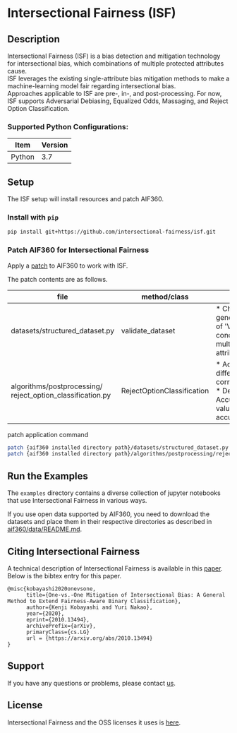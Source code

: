 # Intersectional Fairness (ISF)

## Description
Intersectional Fairness (ISF) is a bias detection and mitigation technology for intersectional bias, which combinations of multiple protected attributes cause.  
ISF leverages the existing single-attribute bias mitigation methods to make a machine-learning model fair regarding intersectional bias.  
Approaches applicable to ISF are pre-, in-, and post-processing. For now, ISF supports Adversarial Debiasing, Equalized Odds, Massaging, and Reject Option Classification.

### Supported Python Configurations:

| Item      | Version |
| ------- | -------------- |
| Python  | 3.7 |


## Setup
The ISF setup will install resources and patch AIF360.

### Install with `pip`
```bash
pip install git+https://github.com/intersectional-fairness/isf.git
```

### Patch AIF360 for Intersectional Fairness  
Apply a [patch](https://github.com/intersectional-fairness/isf/tree/main/patches) to AIF360 to work with ISF.

The patch contents are as follows.

| file    | method/class | fixes |
| ------- | -------------- | -------------- |
| datasets/structured_dataset.py | validate_dataset | * Changed the generating condition of 'Value Error' condition to support multiple protection attributes |
| algorithms/postprocessing/<br/>reject_option_classification.py | RejectOptionClassification | * Added "F1 difference" to corresponding metric<br/>* Defined "Balanced Accuracy" as default value for accuracy_metric_name |

patch application command

```bash
patch {aif360 installed directory path}/datasets/structured_dataset.py structured_dataset.patch
patch {aif360 installed directory path}/algorithms/postprocessing/reject_option_classification.py reject_option_classification.patch
```

## Run the Examples
The `examples` directory contains a diverse collection of jupyter notebooks that use Intersectional Fairness in various ways.  

If you use open data supported by AIF360, you need to download the datasets and place them in their respective directories as described in [aif360/data/README.md](aif360/data/README.md).

## Citing Intersectional Fairness
A technical description of Intersectional Fairness is available in this [paper](https://arxiv.org/abs/2010.13494).  
Below is the bibtex entry for this paper.  

```
@misc{kobayashi2020onevsone,
      title={One-vs.-One Mitigation of Intersectional Bias: A General Method to Extend Fairness-Aware Binary Classification},
      author={Kenji Kobayashi and Yuri Nakao},
      year={2020},
      eprint={2010.13494},
      archivePrefix={arXiv},
      primaryClass={cs.LG}
      url = {https://arxiv.org/abs/2010.13494}
}
```

## Support
If you have any questions or problems, please contact [us](MAINTAINERS.md).

## License
Intersectional Fairness and the OSS licenses it uses is [here](LICENSE).
